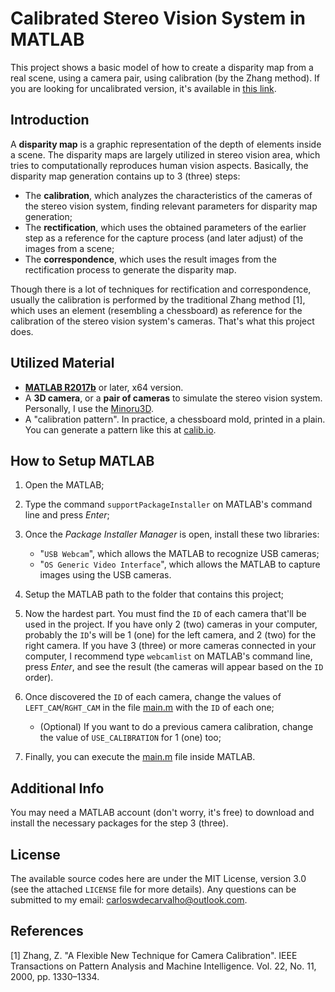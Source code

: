 # Calibrated Stereo Vision System in MATLAB

This project shows a basic model of how to create a disparity map from a real scene, using a camera pair, using calibration (by the Zhang method). If you are looking for uncalibrated version, it's available in [this link](https://github.com/Carzuilha/MATLAB-SimpleStereoVisionSystem).

## Introduction

A **disparity map** is a graphic representation of the depth of elements inside a scene. The disparity maps are largely utilized in stereo vision area, which tries to computationally reproduces human vision aspects. Basically, the disparity map generation contains up to 3 (three) steps:

 - The **calibration**, which analyzes the characteristics of the cameras of the stereo vision system, finding relevant parameters for disparity map generation;
 - The **rectification**, which uses the obtained parameters of the earlier step as a reference for the capture process (and later adjust) of the images from a scene;
 - The **correspondence**, which uses the result images from the rectification process to generate the disparity map.

Though there is a lot of techniques for rectification and correspondence, usually the calibration is performed by the traditional Zhang method [1], which uses an element (resembling a chessboard) as reference for the calibration of the stereo vision system's cameras. That's what this project does.

## Utilized Material

- [**MATLAB R2017b**](https://www.mathworks.com/products/matlab.html) or later, x64 version.
- A **3D camera**, or a **pair of cameras** to simulate the stereo vision system. Personally, I use the [Minoru3D](http://www.minoru3d.com/).
- A "calibration pattern". In practice, a chessboard mold, printed in a plain. You can generate a pattern like this at [calib.io](https://calib.io/pages/camera-calibration-pattern-generator).

## How to Setup MATLAB

1. Open the MATLAB;

2. Type the command `supportPackageInstaller` on MATLAB's command line and press _Enter_;

3. Once the _Package Installer Manager_ is open, install these two libraries:

	- "`USB Webcam`", which allows the MATLAB to recognize USB cameras;
	- "`OS Generic Video Interface`", which allows the MATLAB to capture images using the USB cameras.
	
4. Setup the MATLAB path to the folder that contains this project;

5. Now the hardest part. You must find the `ID` of each camera that'll be used in the project. If you have only 2 (two) cameras in your computer, probably the `ID`'s will be 1 (one) for the left camera, and 2 (two) for the right camera. If you have 3 (three) or more cameras connected in your computer, I recommend type `webcamlist` on MATLAB's command line, press _Enter_, and see the result (the cameras will appear based on the `ID` order). 

6. Once discovered the `ID` of each camera, change the values of `LEFT_CAM`/`RGHT_CAM` in the file [main.m](sources/main.c) with the `ID` of each one;

	- (Optional) If you want to do a previous camera calibration, change the value of `USE_CALIBRATION` for 1 (one) too;

7. Finally, you can execute the [main.m](sources/main.c) file inside MATLAB.

## Additional Info

You may need a MATLAB account (don't worry, it's free) to download and install the necessary packages for the step 3 (three).

## License

The available source codes here are under the MIT License, version 3.0 (see the attached `LICENSE` file for more details). Any questions can be submitted to my email: carloswdecarvalho@outlook.com.

## References

[1]	Zhang, Z. "A Flexible New Technique for Camera Calibration". IEEE Transactions on Pattern Analysis and Machine Intelligence. Vol. 22, No. 11, 2000, pp. 1330–1334.
